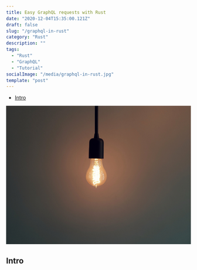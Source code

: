 ```yaml
---
title: Easy GraphQL requests with Rust
date: "2020-12-04T15:35:00.121Z"
draft: false
slug: "/graphql-in-rust"
category: "Rust"
description: "" 
tags:
  - "Rust"
  - "GraphQL"
  - "Tutorial"
socialImage: "/media/graphql-in-rust.jpg"
template: "post"
---
```

- [Intro](#intro)

![Stock photo](./graphql-in-rust.jpg)

## Intro
